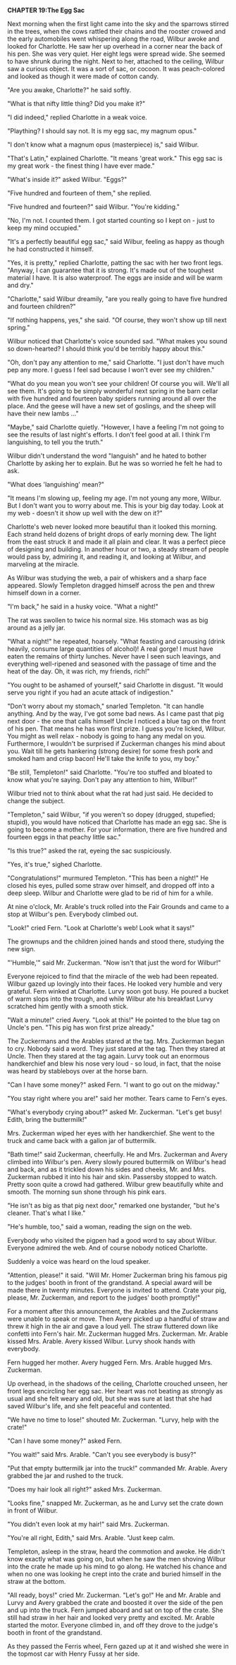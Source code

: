 <p><strong>CHAPTER 19:The Egg Sac</strong></p>
<p>Next morning when the first light came into the sky and the sparrows stirred in the trees, when the cows rattled their chains and the rooster crowed and the early automobiles went whispering along the road, Wilbur awoke and looked for Charlotte. He saw her up overhead in a corner near the back of his pen. She was very quiet. Her eight legs were spread wide. She seemed to have shrunk during the night. Next to her, attached to the ceiling, Wilbur saw a curious object. It was a sort of sac, or cocoon. It was peach-colored and looked as though it were made of cotton candy.</p>
<p>"Are you awake, Charlotte?" he said softly.</p>
<p>"What is that nifty little thing? Did you make it?"</p>
<p>"I did indeed," replied Charlotte in a weak voice.</p>
<p>"Plaything? I should say not. It is my egg sac, my magnum opus."</p>
<p>"I don't know what a magnum opus (masterpiece) is," said Wilbur.</p>
<p>"That's Latin," explained Charlotte. "It means 'great work." This egg sac is my great work - the finest thing I have ever made."</p>
<p>"What's inside it?" asked Wilbur. "Eggs?"</p>
<p>"Five hundred and fourteen of them," she replied.</p>
<p>"Five hundred and fourteen?" said Wilbur. "You're kidding."</p>
<p>"No, I'm not. I counted them. I got started counting so I kept on - just to keep my mind occupied."</p>
<p>"It's a perfectly beautiful egg sac," said Wilbur, feeling as happy as though he had constructed it himself.</p>
<p>"Yes, it is pretty," replied Charlotte, patting the sac with her two front legs. "Anyway, I can guarantee that it is strong. It's made out of the toughest material I have. It is also waterproof. The eggs are inside and will be warm and dry."</p>
<p>"Charlotte," said Wilbur dreamily, "are you really going to have five hundred and fourteen children?"</p>
<p>"If nothing happens, yes," she said. "Of course, they won't show up till next spring."</p>
<p>Wilbur noticed that Charlotte's voice sounded sad. "What makes you sound so down-hearted? I should think you'd be terribly happy about this."</p>
<p>"Oh, don't pay any attention to me," said Charlotte. "I just don't have much pep any more. I guess I feel sad because I won't ever see my children."</p>
<p>"What do you mean you won't see your children! Of course you will. We'll all see them. It's going to be simply wonderful next spring in the barn cellar with five hundred and fourteen baby spiders running around all over the place. And the geese will have a new set of goslings, and the sheep will have their new lambs ..."</p>
<p>"Maybe," said Charlotte quietly. "However, I have a feeling I'm not going to see the results of last night's efforts. I don't feel good at all. I think I'm languishing, to tell you the truth."</p>
<p>Wilbur didn't understand the word "languish" and he hated to bother Charlotte by asking her to explain. But he was so worried he felt he had to ask.</p>
<p>"What does 'languishing' mean?"</p>
<p>"It means I'm slowing up, feeling my age. I'm not young any more, Wilbur. But I don't want you to worry about me. This is your big day today. Look at my web - doesn't it show up well with the dew on it?"</p>
<p>Charlotte's web never looked more beautiful than it looked this morning. Each strand held dozens of bright drops of early morning dew. The light from the east struck it and made it all plain and clear. It was a perfect piece of designing and building. In another hour or two, a steady stream of people would pass by, admiring it, and reading it, and looking at Wilbur, and marveling at the miracle.</p>
<p>As Wilbur was studying the web, a pair of whiskers and a sharp face appeared. Slowly Templeton dragged himself across the pen and threw himself down in a corner.</p>
<p>"I'm back," he said in a husky voice. "What a night!"</p>
<p>The rat was swollen to twice his normal size. His stomach was as big around as a jelly jar.</p>
<p>"What a night!" he repeated, hoarsely. "What feasting and carousing (drink heavily, consume large quantities of alcohol)! A real gorge! I must have eaten the remains of thirty lunches. Never have I seen such leavings, and everything well-ripened and seasoned with the passage of time and the heat of the day. Oh, it was rich, my friends, rich!"</p>
<p>"You ought to be ashamed of yourself," said Charlotte in disgust. "It would serve you right if you had an acute attack of indigestion."</p>
<p>"Don't worry about my stomach," snarled Templeton. "It can handle anything. And by the way, I've got some bad news. As I came past that pig next door - the one that calls himself Uncle I noticed a blue tag on the front of his pen. That means he has won first prize. I guess you're licked, Wilbur. You might as well relax - nobody is going to hang any medal on you. Furthermore, I wouldn't be surprised if Zuckerman changes his mind about you. Wait till he gets hankering (strong desire) for some fresh pork and smoked ham and crisp bacon! He'll take the knife to you, my boy."</p>
<p>"Be still, Templeton!" said Charlotte. "You're too stuffed and bloated to know what you're saying. Don't pay any attention to him, Wilbur!"</p>
<p>Wilbur tried not to think about what the rat had just said. He decided to change the subject.</p>
<p>"Templeton," said Wilbur, "if you weren't so dopey (drugged, stupefied; stupid), you would have noticed that Charlotte has made an egg sac. She is going to become a mother. For your information, there are five hundred and fourteen eggs in that peachy little sac."</p>
<p>"Is this true?" asked the rat, eyeing the sac suspiciously.</p>
<p>"Yes, it's true," sighed Charlotte.</p>
<p>"Congratulations!" murmured Templeton. "This has been a night!" He closed his eyes, pulled some straw over himself, and dropped off into a deep sleep. Wilbur and Charlotte were glad to be rid of him for a while.</p>
<p>At nine o'clock, Mr. Arable's truck rolled into the Fair Grounds and came to a stop at Wilbur's pen. Everybody climbed out.</p>
<p>"Look!" cried Fern. "Look at Charlotte's web! Look what it says!"</p>
<p>The grownups and the children joined hands and stood there, studying the new sign.</p>
<p>"'Humble,'" said Mr. Zuckerman. "Now isn't that just the word for Wilbur!"</p>
<p>Everyone rejoiced to find that the miracle of the web had been repeated. Wilbur gazed up lovingly into their faces. He looked very humble and very grateful. Fern winked at Charlotte. Lurvy soon got busy. He poured a bucket of warm slops into the trough, and while Wilbur ate his breakfast Lurvy scratched him gently with a smooth stick.</p>
<p>"Wait a minute!" cried Avery. "Look at this!" He pointed to the blue tag on Uncle's pen. "This pig has won first prize already."</p>
<p>The Zuckermans and the Arables stared at the tag. Mrs. Zuckerman began to cry. Nobody said a word. They just stared at the tag. Then they stared at Uncle. Then they stared at the tag again. Lurvy took out an enormous handkerchief and blew his nose very loud - so loud, in fact, that the noise was heard by stableboys over at the horse barn.</p>
<p>"Can I have some money?" asked Fern. "I want to go out on the midway."</p>
<p>"You stay right where you are!" said her mother. Tears came to Fern's eyes.</p>
<p>"What's everybody crying about?" asked Mr. Zuckerman. "Let's get busy! Edith, bring the buttermilk!"</p>
<p>Mrs. Zuckerman wiped her eyes with her handkerchief. She went to the truck and came back with a gallon jar of buttermilk.</p>
<p>"Bath time!" said Zuckerman, cheerfully. He and Mrs. Zuckerman and Avery climbed into Wilbur's pen. Avery slowly poured buttermilk on Wilbur's head and back, and as it trickled down his sides and cheeks, Mr. and Mrs. Zuckerman rubbed it into his hair and skin. Passersby stopped to watch. Pretty soon quite a crowd had gathered. Wilbur grew beautifully white and smooth. The morning sun shone through his pink ears.</p>
<p>"He isn't as big as that pig next door," remarked one bystander, "but he's cleaner. That's what I like."</p>
<p>"He's humble, too," said a woman, reading the sign on the web.</p>
<p>Everybody who visited the pigpen had a good word to say about Wilbur. Everyone admired the web. And of course nobody noticed Charlotte.</p>
<p>Suddenly a voice was heard on the loud speaker.</p>
<p>"Attention, please!" it said. "Will Mr. Homer Zuckerman bring his famous pig to the judges' booth in front of the grandstand. A special award will be made there in twenty minutes. Everyone is invited to attend. Crate your pig, please, Mr. Zuckerman, and report to the judges' booth promptly!"</p>
<p>For a moment after this announcement, the Arables and the Zuckermans were unable to speak or move. Then Avery picked up a handful of straw and threw it high in the air and gave a loud yell. The straw fluttered down like confetti into Fern's hair. Mr. Zuckerman hugged Mrs. Zuckerman. Mr. Arable kissed Mrs. Arable. Avery kissed Wilbur. Lurvy shook hands with everybody.</p>
<p>Fern hugged her mother. Avery hugged Fern. Mrs. Arable hugged Mrs. Zuckerman.</p>
<p>Up overhead, in the shadows of the ceiling, Charlotte crouched unseen, her front legs encircling her egg sac. Her heart was not beating as strongly as usual and she felt weary and old, but she was sure at last that she had saved Wilbur's life, and she felt peaceful and contented.</p>
<p>"We have no time to lose!" shouted Mr. Zuckerman. "Lurvy, help with the crate!"</p>
<p>"Can I have some money?" asked Fern.</p>
<p>"You wait!" said Mrs. Arable. "Can't you see everybody is busy?"</p>
<p>"Put that empty buttermilk jar into the truck!" commanded Mr. Arable. Avery grabbed the jar and rushed to the truck.</p>
<p>"Does my hair look all right?" asked Mrs. Zuckerman.</p>
<p>"Looks fine," snapped Mr. Zuckerman, as he and Lurvy set the crate down in front of Wilbur.</p>
<p>"You didn't even look at my hair!" said Mrs. Zuckerman.</p>
<p>"You're all right, Edith," said Mrs. Arable. "Just keep calm.</p>
<p>Templeton, asleep in the straw, heard the commotion and awoke. He didn't know exactly what was going on, but when he saw the men shoving Wilbur into the crate he made up his mind to go along. He watched his chance and when no one was looking he crept into the crate and buried himself in the straw at the bottom.</p>
<p>"All ready, boys!" cried Mr. Zuckerman. "Let's go!" He and Mr. Arable and Lurvy and Avery grabbed the crate and boosted it over the side of the pen and up into the truck. Fern jumped aboard and sat on top of the crate. She still had straw in her hair and looked very pretty and excited. Mr. Arable started the motor. Everyone climbed in, and off they drove to the judge's booth in front of the grandstand.</p>
<p>As they passed the Ferris wheel, Fern gazed up at it and wished she were in the topmost car with Henry Fussy at her side.</p>